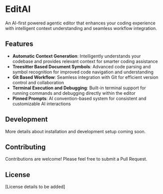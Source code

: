 # EditAI

An AI-first powered agentic editor that enhances your coding experience with intelligent context understanding and seamless workflow integration.

## Features

- **Automatic Context Generation**: Intelligently understands your codebase and provides relevant context for smarter coding assistance
- **Treesitter Based Document Symbols**: Advanced code parsing and symbol recognition for improved code navigation and understanding
- **Git Based Workflow**: Seamless integration with Git for efficient version control and collaboration
- **Terminal Execution and Debugging**: Built-in terminal support for running commands and debugging directly within the editor
- **Pinned Prompts**: AI convention-based system for consistent and customizable AI interactions

## Development

More details about installation and development setup coming soon.

## Contributing

Contributions are welcome! Please feel free to submit a Pull Request.

## License

[License details to be added]
